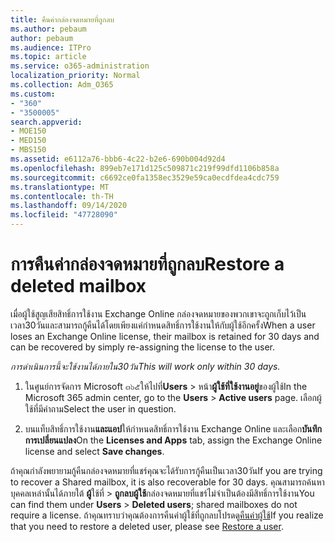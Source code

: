 ```yaml
---
title: คืนค่ากล่องจดหมายที่ถูกลบ
ms.author: pebaum
author: pebaum
ms.audience: ITPro
ms.topic: article
ms.service: o365-administration
localization_priority: Normal
ms.collection: Adm_O365
ms.custom:
- "360"
- "3500005"
search.appverid:
- MOE150
- MED150
- MBS150
ms.assetid: e6112a76-bbb6-4c22-b2e6-690b004d92d4
ms.openlocfilehash: 899eb7e171d125c509871c219f99dfd1106b858a
ms.sourcegitcommit: c6692ce0fa1358ec3529e59ca0ecdfdea4cdc759
ms.translationtype: MT
ms.contentlocale: th-TH
ms.lasthandoff: 09/14/2020
ms.locfileid: "47728090"
---
```

# <a name="restore-a-deleted-mailbox"></a><span data-ttu-id="8bd6b-102">การคืนค่ากล่องจดหมายที่ถูกลบ</span><span class="sxs-lookup"><span data-stu-id="8bd6b-102">Restore a deleted mailbox</span></span>

<span data-ttu-id="8bd6b-103">เมื่อผู้ใช้สูญเสียสิทธิ์การใช้งาน Exchange Online กล่องจดหมายของพวกเขาจะถูกเก็บไว้เป็นเวลา30วันและสามารถกู้คืนได้โดยเพียงแค่กำหนดสิทธิ์การใช้งานให้กับผู้ใช้อีกครั้ง</span><span class="sxs-lookup"><span data-stu-id="8bd6b-103">When a user loses an Exchange Online license, their mailbox is retained for 30 days and can be recovered by simply re-assigning the license to the user.</span></span>
  
 <span data-ttu-id="8bd6b-104">*การดำเนินการนี้จะใช้งานได้ภายใน30วัน*</span><span class="sxs-lookup"><span data-stu-id="8bd6b-104">*This will work only within 30 days.*</span></span>  
  
1. <span data-ttu-id="8bd6b-105">ในศูนย์การจัดการ Microsoft ๓๖๕ให้ไปที่**Users** \> หน้า**ผู้ใช้ที่ใช้งานอยู่**ของผู้ใช้</span><span class="sxs-lookup"><span data-stu-id="8bd6b-105">In the Microsoft 365 admin center, go to the **Users** \> **Active users** page.</span></span> <span data-ttu-id="8bd6b-106">เลือกผู้ใช้ที่มีคำถาม</span><span class="sxs-lookup"><span data-stu-id="8bd6b-106">Select the user in question.</span></span>

2. <span data-ttu-id="8bd6b-107">บนแท็บสิทธิ์การใช้งาน**และแอป**ให้กำหนดสิทธิ์การใช้งาน Exchange Online และเลือก**บันทึกการเปลี่ยนแปลง**</span><span class="sxs-lookup"><span data-stu-id="8bd6b-107">On the **Licenses and Apps** tab, assign the Exchange Online license and select **Save changes**.</span></span>

<span data-ttu-id="8bd6b-108">ถ้าคุณกำลังพยายามกู้คืนกล่องจดหมายที่แชร์คุณจะได้รับการกู้คืนเป็นเวลา30วัน</span><span class="sxs-lookup"><span data-stu-id="8bd6b-108">If you are trying to recover a Shared mailbox, it is also recoverable for 30 days.</span></span> <span data-ttu-id="8bd6b-109">คุณสามารถค้นหาบุคคลเหล่านั้นได้ภายใต้ **ผู้**ใช้ที่ \> **ถูกลบผู้ใช้**กล่องจดหมายที่แชร์ไม่จำเป็นต้องมีสิทธิ์การใช้งาน</span><span class="sxs-lookup"><span data-stu-id="8bd6b-109">You can find them under **Users** \> **Deleted users**; shared mailboxes do not require a license.</span></span> <span data-ttu-id="8bd6b-110">ถ้าคุณทราบว่าคุณต้องการคืนค่าผู้ใช้ที่ถูกลบโปรดดู[คืนค่าผู้ใช้](https://docs.microsoft.com/microsoft-365/admin/add-users/restore-user)</span><span class="sxs-lookup"><span data-stu-id="8bd6b-110">If you realize that you need to restore a deleted user, please see [Restore a user](https://docs.microsoft.com/microsoft-365/admin/add-users/restore-user).</span></span>
  